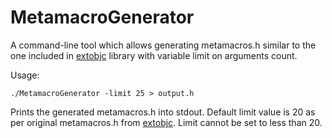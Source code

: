 MetamacroGenerator
==================

A command-line tool which allows generating metamacros.h similar to the one included in [extobjc](https://github.com/jspahrsummers/libextobjc) library with variable limit on arguments count.

Usage:

    ./MetamacroGenerator -limit 25 > output.h

Prints the generated metamacros.h into stdout. Default limit value is 20 as per original metamacros.h from [extobjc](https://github.com/jspahrsummers/libextobjc). Limit cannot be set to less than 20.
